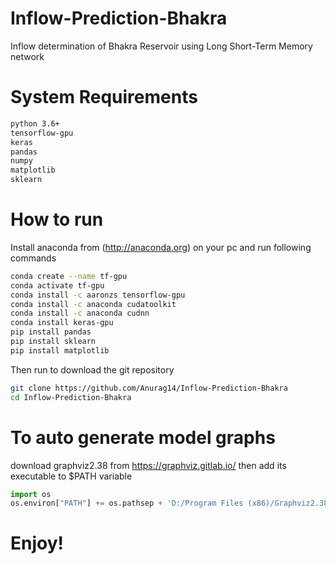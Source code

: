 # Inflow-Prediction-Bhakra
Inflow determination of Bhakra Reservoir using Long Short-Term Memory network
# System Requirements 
```bash
python 3.6+
tensorflow-gpu
keras
pandas
numpy
matplotlib
sklearn
```
# How to run
Install anaconda from (http://anaconda.org) on your pc and run following commands
```bash
conda create --name tf-gpu
conda activate tf-gpu
conda install -c aaronzs tensorflow-gpu
conda install -c anaconda cudatoolkit
conda install -c anaconda cudnn
conda install keras-gpu
pip install pandas
pip install sklearn
pip install matplotlib
```
Then run to download the git repository
```bash
git clone https://github.com/Anurag14/Inflow-Prediction-Bhakra
cd Inflow-Prediction-Bhakra
```
# To auto generate model graphs
download graphviz2.38 from https://graphviz.gitlab.io/  then add its executable to $PATH variable
```python
import os
os.environ["PATH"] += os.pathsep + 'D:/Program Files (x86)/Graphviz2.38/bin/'
```
# Enjoy!
